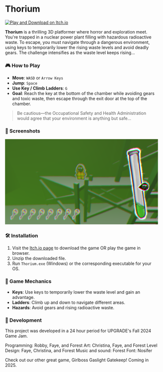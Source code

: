 # Thorium

[![Play and Download on Itch.io](https://img.shields.io/badge/Download-Itch.io-orange)](https://fayefzhang.itch.io/thorium)

**Thorium** is a thrilling 3D platformer where horror and exploration meet. You're trapped in a nuclear power plant filling with hazardous radioactive waste. To escape, you must navigate through a dangerous environment, using keys to temporarily lower the rising waste levels and avoid deadly gears. The challenge intensifies as the waste level keeps rising...

### 🎮 How to Play

- **Move**: `WASD` or `Arrow Keys`
- **Jump**: `Space`
- **Use Key / Climb Ladders**: `G`
- **Goal**: Reach the key at the bottom of the chamber while avoiding gears and toxic waste, then escape through the exit door at the top of the chamber.

> Be cautious—the Occupational Safety and Health Administration would agree that your environment is anything but safe...

### 📸 Screenshots

![Gameplay Screenshot](./images/screenshot.png) 

### 🛠️ Installation

1. Visit the [Itch.io page](https://fayefzhang.itch.io/thorium) to download the game OR play the game in browser.
2. Unzip the downloaded file.
3. Run `Thorium.exe` (Windows) or the corresponding executable for your OS.

### 📖 Game Mechanics

- **Keys**: Use keys to temporarily lower the waste level and gain an advantage.
- **Ladders**: Climb up and down to navigate different areas.
- **Hazards**: Avoid gears and rising radioactive waste.

### 🧪 Development

This project was developed in a 24 hour period for UPGRADE's Fall 2024 Game Jam.

Programming: Robby, Faye, and Forest
Art: Christina, Faye, and Forest
Level Design: Faye, Christina, and Forest
Music and sound: Forest
Font: Nosifer

Check out our other great game, Girlboss Gaslight Gatekeep! Coming in 2025.
